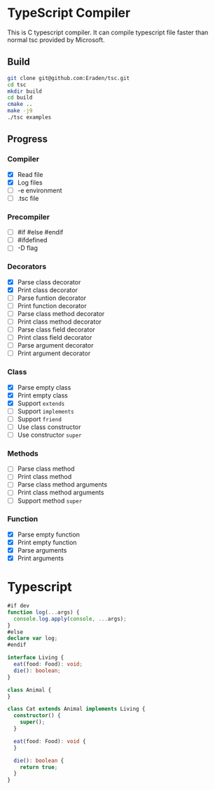 # TypeScript Compiler

This is C typescript compiler. It can compile typescript file faster than normal tsc provided by Microsoft.

## Build

```bash
git clone git@github.com:Eraden/tsc.git
cd tsc
mkdir build
cd build
cmake ..
make -j9
./tsc examples
```

## Progress

### Compiler

- [X] Read file
- [X] Log files
- [ ] -e environment
- [ ] .tsc file

### Precompiler

- [ ] #if #else #endif
- [ ] #ifdefined
- [ ] -D flag

### Decorators

- [X] Parse class decorator
- [X] Print class decorator
- [ ] Parse funtion decorator
- [ ] Print function decorator
- [ ] Parse class method decorator
- [ ] Print class method decorator
- [ ] Parse class field decorator
- [ ] Print class field decorator
- [ ] Parse argument decorator
- [ ] Print argument decorator

### Class

- [X] Parse empty class
- [X] Print empty class
- [X] Support `extends`
- [ ] Support `implements`
- [ ] Support `friend`
- [ ] Use class constructor
- [ ] Use constructor `super`

### Methods

- [ ] Parse class method
- [ ] Print class method
- [ ] Parse class method arguments
- [ ] Print class method arguments
- [ ] Support method `super`

### Function

- [X] Parse empty function
- [X] Print empty function
- [X] Parse arguments
- [X] Print arguments

# Typescript

```typescript
#if dev
function log(...args) {
  console.log.apply(console, ...args);
}
#else
declare var log;
#endif

interface Living {
  eat(food: Food): void;
  die(): boolean;
}

class Animal {
}

class Cat extends Animal implements Living {
  constructor() {
    super();
  }

  eat(food: Food): void {
  }

  die(): boolean {
    return true;
  }
}
```
